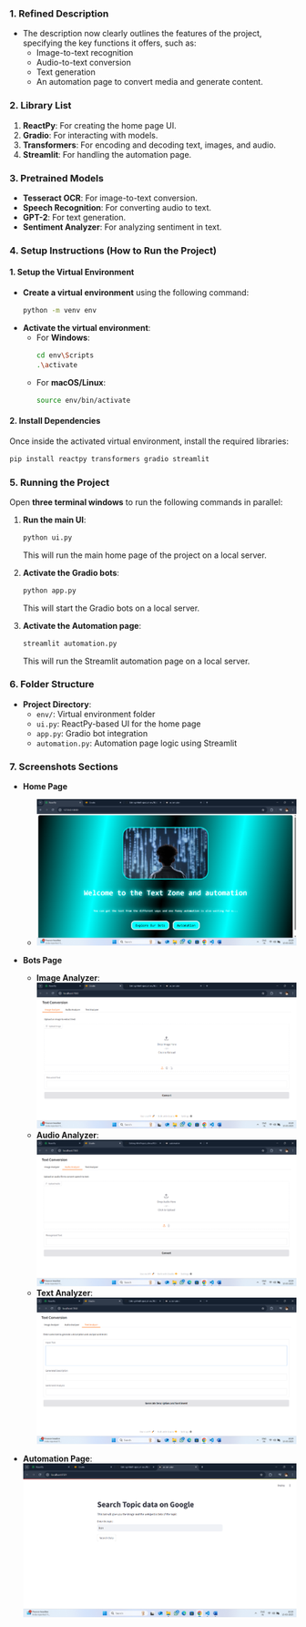 ### 1. **Refined Description**
- The description now clearly outlines the features of the project, specifying the key functions it offers, such as:
  - Image-to-text recognition
  - Audio-to-text conversion
  - Text generation
  - An automation page to convert media and generate content.

### 2. **Library List**
1. **ReactPy**: For creating the home page UI.
2. **Gradio**: For interacting with models.
3. **Transformers**: For encoding and decoding text, images, and audio.
4. **Streamlit**: For handling the automation page.

### 3. **Pretrained Models**
- **Tesseract OCR**: For image-to-text conversion.
- **Speech Recognition**: For converting audio to text.
- **GPT-2**: For text generation.
- **Sentiment Analyzer**: For analyzing sentiment in text.

### 4. **Setup Instructions (How to Run the Project)**

#### 1. **Setup the Virtual Environment**
- **Create a virtual environment** using the following command:
  ```bash
  python -m venv env
  ```
- **Activate the virtual environment**:
  - For **Windows**:
    ```bash
    cd env\Scripts
    .\activate
    ```
  - For **macOS/Linux**:
    ```bash
    source env/bin/activate
    ```

#### 2. **Install Dependencies**
Once inside the activated virtual environment, install the required libraries:
```bash
pip install reactpy transformers gradio streamlit
```

### 5. **Running the Project**
Open **three terminal windows** to run the following commands in parallel:

1. **Run the main UI**:
   ```bash
   python ui.py
   ```
   This will run the main home page of the project on a local server.

2. **Activate the Gradio bots**:
   ```bash
   python app.py
   ```
   This will start the Gradio bots on a local server.

3. **Activate the Automation page**:
   ```bash
   streamlit automation.py
   ```
   This will run the Streamlit automation page on a local server.

### 6. **Folder Structure**
- **Project Directory**:
  - `env/`: Virtual environment folder
  - `ui.py`: ReactPy-based UI for the home page
  - `app.py`: Gradio bot integration
  - `automation.py`: Automation page logic using Streamlit

### 7. **Screenshots Sections**
- **Home Page**
  - ![Screenshot](home.png)
  
- **Bots Page**
  - **Image Analyzer**: ![Screenshot](image.png)
  - **Audio Analyzer**: ![Screenshot](audio.png)
  - **Text Analyzer**:![Screenshot](text.png)

- **Automation Page**: ![Screenshot](automation.png)
